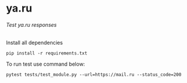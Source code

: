 # ya.ru
###### Test ya.ru responses

Install all dependencies 

`pip install -r requirements.txt`

To run test use command below:

`pytest tests/test_module.py --url=https://mail.ru --status_code=200` 